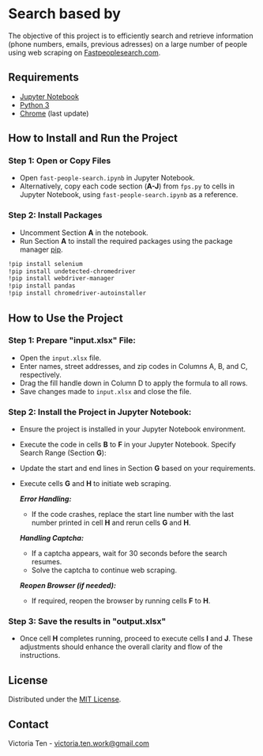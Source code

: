 
# Search based by 

The objective of this project is to efficiently search and retrieve information (phone numbers, emails, previous adresses) on a large number of people using web scraping on [Fastpeoplesearch.com](https://www.fastpeoplesearch.com/).

## Requirements

- [Jupyter Notebook](https://jupyter.org/)
- [Python 3](https://www.python.org/)
- [Chrome](https://www.google.com/chrome/?brand=WDIF&ds_kid=43700078347700321&gclid=CjwKCAiAzc2tBhA6EiwArv-i6S09bM7LhhgfwroA4lCJRVVV0mykZ5vFpMPxV6WF1fgD7_zVSOEWkBoCxYMQAvD_BwE&gclsrc=aw.ds) (last update)

## How to Install and Run the Project

### Step 1: Open or Copy Files

- Open `fast-people-search.ipynb` in Jupyter Notebook.
- Alternatively, copy each code section (**A-J**) from `fps.py` to cells in Jupyter Notebook, using `fast-people-search.ipynb` as a reference.

### Step 2: Install Packages

- Uncomment Section **A** in the notebook.
- Run Section **A** to install the required packages using the package manager [pip](https://pip.pypa.io/en/stable/).

```bash
!pip install selenium
!pip install undetected-chromedriver
!pip install webdriver-manager
!pip install pandas
!pip install chromedriver-autoinstaller
```
## How to Use the Project

### Step 1: Prepare "input.xlsx" File:

- Open the `input.xlsx` file.
- Enter names, street addresses, and zip codes in Columns A, B, and C, respectively.
- Drag the fill handle down in Column D to apply the formula to all rows.
- Save changes made to `input.xlsx` and close the file.

### Step 2: Install the Project in Jupyter Notebook:

- Ensure the project is installed in your Jupyter Notebook environment.

- Execute the code in cells **B** to **F** in your Jupyter Notebook.
Specify Search Range (Section **G**):

- Update the start and end lines in Section **G** based on your requirements.

- Execute cells **G** and **H** to initiate web scraping.

    ***Error Handling:***

    - If the code crashes, replace the start line number with the last number printed in cell **H** and rerun cells **G** and **H**.

    ***Handling Captcha:***

    - If a captcha appears, wait for 30 seconds before the search resumes.
    - Solve the captcha to continue web scraping.

    ***Reopen Browser (if needed):***

    - If required, reopen the browser by running cells **F** to **H**.

### Step 3: Save the results in "output.xlsx"

- Once cell **H** completes running, proceed to execute cells **I** and **J**.
These adjustments should enhance the overall clarity and flow of the instructions.

## License

Distributed under the [MIT License](https://choosealicense.com/licenses/mit/).

## Contact

Victoria Ten - victoria.ten.work@gmail.com